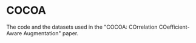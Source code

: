 # COCOA
The code and the datasets used in the "COCOA: COrrelation COefficient-Aware Augmentation" paper.
